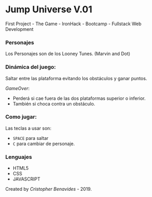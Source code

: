 # Jump Universe V.01

First Project - The Game  - IronHack - Bootcamp - Fullstack Web Development

### Personajes

Los Personajes son de los Looney Tunes. (Marvin and Dot)

### Dinámica del juego:

Saltar entre las plataforma evitando los obstáculos y ganar puntos.

*GameOver*:
- Perderá si cae fuera de las dos plataformas superior o inferior.
- También si choca contra un obstáculo.

### Como jugar: 

Las teclas a usar son:
* ```SPACE``` para saltar
* ```C``` para cambiar de personaje.

### Lenguajes 

* HTML5 
* CSS
* JAVASCRIPT


Created by *Cristopher Benavides* - 2019.
